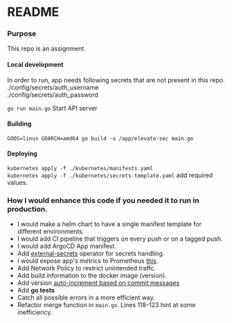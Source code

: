 # README

### Purpose
This repo is an assignment.

#### Local development
In order to run, app needs following secrets that are not present in this repo.  
./config/secrets/auth_username  
./config/secrets/auth_password  

`go run main.go` Start API server
#### Building
`GOOS=linux GOARCH=amd64 go build -o /app/elevate-sec main.go`

#### Deploying
`kubernetes apply -f ./kubernetes/manifests.yaml`  
`kubernetes apply -f ./kubernetes/secrets-template.yaml` add required values.  


### How I would enhance this code if you needed it to run in production.
- I would make a helm chart to have a single manifest template for different environments.  
- I would add CI pipeline that triggers on every push or on a tagged push.
- I would add ArgoCD App manifest.  
- Add [external-secrets](https://github.com/external-secrets/external-secrets) operator for secrets handling.  
- I would expose app's metrics to Prometheus [this](https://pkg.go.dev/github.com/prometheus/client_golang/prometheus).  
- Add Network Policy to restrict unintended traffc.
- Add build information to the docker image (version).  
- Add version [auto-increment based on commit messages](https://pkg.go.dev/github.com/pantheon-systems/autotag)
- Add **go tests**
- Catch all possible errors in a more efficient way.
- Refactor merge function in `main.go`. Lines 118-123 hint at some inefficiency. 

